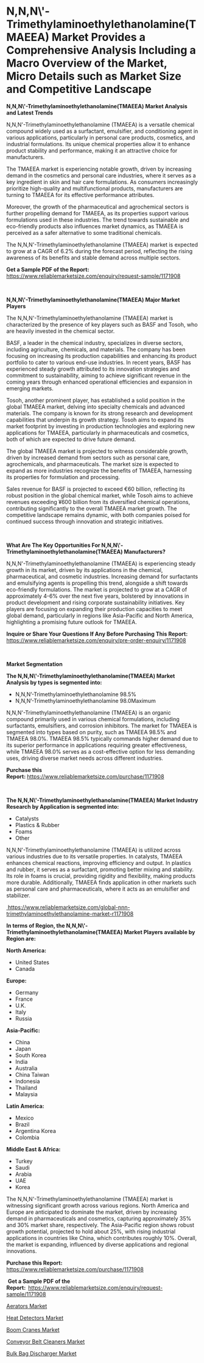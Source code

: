 <p><h1>N,N,N\'-Trimethylaminoethylethanolamine(TMAEEA) Market Provides a Comprehensive Analysis Including a Macro Overview of the Market, Micro Details such as Market Size and Competitive Landscape</h1></p><p><strong>N,N,N\'-Trimethylaminoethylethanolamine(TMAEEA) Market Analysis and Latest Trends</strong></p>
<p><p>N,N,N'-Trimethylaminoethylethanolamine (TMAEEA) is a versatile chemical compound widely used as a surfactant, emulsifier, and conditioning agent in various applications, particularly in personal care products, cosmetics, and industrial formulations. Its unique chemical properties allow it to enhance product stability and performance, making it an attractive choice for manufacturers.</p><p>The TMAEEA market is experiencing notable growth, driven by increasing demand in the cosmetics and personal care industries, where it serves as a key ingredient in skin and hair care formulations. As consumers increasingly prioritize high-quality and multifunctional products, manufacturers are turning to TMAEEA for its effective performance attributes.</p><p>Moreover, the growth of the pharmaceutical and agrochemical sectors is further propelling demand for TMAEEA, as its properties support various formulations used in these industries. The trend towards sustainable and eco-friendly products also influences market dynamics, as TMAEEA is perceived as a safer alternative to some traditional chemicals.</p><p>The N,N,N'-Trimethylaminoethylethanolamine (TMAEEA) market is expected to grow at a CAGR of 6.2% during the forecast period, reflecting the rising awareness of its benefits and stable demand across multiple sectors.</p></p>
<p><strong>Get a Sample PDF of the Report:&nbsp;</strong> <a href="https://www.reliablemarketsize.com/enquiry/request-sample/1171908?utm_campaign=3345&utm_medium=2&utm_source=Github&utm_content=ia&utm_term=24032025&utm_id=nnn-trimethylaminoethylethanolaminetmaeea">https://www.reliablemarketsize.com/enquiry/request-sample/1171908</a></p>
<p>&nbsp;</p>
<p><strong>N,N,N\'-Trimethylaminoethylethanolamine(TMAEEA) Major Market Players</strong></p>
<p><p>The N,N,N'-Trimethylaminoethylethanolamine (TMAEEA) market is characterized by the presence of key players such as BASF and Tosoh, who are heavily invested in the chemical sector. </p><p>BASF, a leader in the chemical industry, specializes in diverse sectors, including agriculture, chemicals, and materials. The company has been focusing on increasing its production capabilities and enhancing its product portfolio to cater to various end-use industries. In recent years, BASF has experienced steady growth attributed to its innovation strategies and commitment to sustainability, aiming to achieve significant revenue in the coming years through enhanced operational efficiencies and expansion in emerging markets.</p><p>Tosoh, another prominent player, has established a solid position in the global TMAEEA market, delving into specialty chemicals and advanced materials. The company is known for its strong research and development capabilities that underpin its growth strategy. Tosoh aims to expand its market footprint by investing in production technologies and exploring new applications for TMAEEA, particularly in pharmaceuticals and cosmetics, both of which are expected to drive future demand.</p><p>The global TMAEEA market is projected to witness considerable growth, driven by increased demand from sectors such as personal care, agrochemicals, and pharmaceuticals. The market size is expected to expand as more industries recognize the benefits of TMAEEA, harnessing its properties for formulation and processing.</p><p>Sales revenue for BASF is projected to exceed €60 billion, reflecting its robust position in the global chemical market, while Tosoh aims to achieve revenues exceeding ¥600 billion from its diversified chemical operations, contributing significantly to the overall TMAEEA market growth. The competitive landscape remains dynamic, with both companies poised for continued success through innovation and strategic initiatives.</p></p>
<p>&nbsp;</p>
<p><strong>What Are The Key Opportunities For N,N,N\'-Trimethylaminoethylethanolamine(TMAEEA) Manufacturers?</strong></p>
<p><p>N,N,N'-Trimethylaminoethylethanolamine (TMAEEA) is experiencing steady growth in its market, driven by its applications in the chemical, pharmaceutical, and cosmetic industries. Increasing demand for surfactants and emulsifying agents is propelling this trend, alongside a shift towards eco-friendly formulations. The market is projected to grow at a CAGR of approximately 4-6% over the next five years, bolstered by innovations in product development and rising corporate sustainability initiatives. Key players are focusing on expanding their production capacities to meet global demand, particularly in regions like Asia-Pacific and North America, highlighting a promising future outlook for TMAEEA.</p></p>
<p><strong>Inquire or Share Your Questions If Any Before Purchasing This Report:</strong> <a href="https://www.reliablemarketsize.com/enquiry/pre-order-enquiry/1171908?utm_campaign=3345&utm_medium=2&utm_source=Github&utm_content=ia&utm_term=24032025&utm_id=nnn-trimethylaminoethylethanolaminetmaeea">https://www.reliablemarketsize.com/enquiry/pre-order-enquiry/1171908</a></p>
<p>&nbsp;</p>
<p><strong>Market Segmentation</strong></p>
<p><strong>The N,N,N\'-Trimethylaminoethylethanolamine(TMAEEA) Market Analysis by types is segmented into:</strong></p>
<p><ul><li>N,N,N’-Trimethylaminoethylethanolamine 98.5%</li><li>N,N,N’-Trimethylaminoethylethanolamine 98.0Maximum</li></ul></p>
<p><p>N,N,N'-Trimethylaminoethylethanolamine (TMAEEA) is an organic compound primarily used in various chemical formulations, including surfactants, emulsifiers, and corrosion inhibitors. The market for TMAEEA is segmented into types based on purity, such as TMAEEA 98.5% and TMAEEA 98.0%. TMAEEA 98.5% typically commands higher demand due to its superior performance in applications requiring greater effectiveness, while TMAEEA 98.0% serves as a cost-effective option for less demanding uses, driving diverse market needs across different industries.</p></p>
<p><strong>Purchase this Report:&nbsp;</strong><a href="https://www.reliablemarketsize.com/purchase/1171908?utm_campaign=3345&utm_medium=2&utm_source=Github&utm_content=ia&utm_term=24032025&utm_id=nnn-trimethylaminoethylethanolaminetmaeea">https://www.reliablemarketsize.com/purchase/1171908</a></p>
<p>&nbsp;</p>
<p><strong>The N,N,N\'-Trimethylaminoethylethanolamine(TMAEEA) Market Industry Research by Application is segmented into:</strong></p>
<p><ul><li>Catalysts</li><li>Plastics & Rubber</li><li>Foams</li><li>Other</li></ul></p>
<p><p>N,N,N'-Trimethylaminoethylethanolamine (TMAEEA) is utilized across various industries due to its versatile properties. In catalysts, TMAEEA enhances chemical reactions, improving efficiency and output. In plastics and rubber, it serves as a surfactant, promoting better mixing and stability. Its role in foams is crucial, providing rigidity and flexibility, making products more durable. Additionally, TMAEEA finds application in other markets such as personal care and pharmaceuticals, where it acts as an emulsifier and stabilizer.</p></p>
<p><a href="https://www.reliablemarketsize.com/global-nnn-trimethylaminoethylethanolamine-market-r1171908?utm_campaign=3345&utm_medium=2&utm_source=Github&utm_content=ia&utm_term=24032025&utm_id=nnn-trimethylaminoethylethanolaminetmaeea">&nbsp;https://www.reliablemarketsize.com/global-nnn-trimethylaminoethylethanolamine-market-r1171908</a></p>
<p><strong>In terms of Region, the N,N,N\'-Trimethylaminoethylethanolamine(TMAEEA) Market Players available by Region are:</strong></p>
<p>
    <p> <strong> North America: </strong>
        <ul>
            <li>United States</li>
            <li>Canada</li>
        </ul>
        </p> 
    <p> <strong> Europe: </strong>
        <ul>
            <li>Germany</li>
            <li>France</li>
            <li>U.K.</li>
            <li>Italy</li>
            <li>Russia</li>
        </ul>
        </p> 
    <p> <strong> Asia-Pacific: </strong>
        <ul>
            <li>China</li>
            <li>Japan</li>
            <li>South Korea</li>
            <li>India</li>
            <li>Australia</li>
            <li>China Taiwan</li>
            <li>Indonesia</li>
            <li>Thailand</li>
            <li>Malaysia</li>
        </ul>
        </p> 
    <p> <strong> Latin America: </strong>
        <ul>
            <li>Mexico</li>
            <li>Brazil</li>
            <li>Argentina Korea</li>
            <li>Colombia</li>
        </ul>
        </p> 
    <p> <strong> Middle East & Africa: </strong>
        <ul>
            <li>Turkey</li>
            <li>Saudi</li>
            <li>Arabia</li>
            <li>UAE</li>
            <li>Korea</li>
        </ul>
    </p>
    </p>
<p><p>The N,N,N'-Trimethylaminoethylethanolamine (TMAEEA) market is witnessing significant growth across various regions. North America and Europe are anticipated to dominate the market, driven by increasing demand in pharmaceuticals and cosmetics, capturing approximately 35% and 30% market share, respectively. The Asia-Pacific region shows robust growth potential, projected to hold about 25%, with rising industrial applications in countries like China, which contributes roughly 10%. Overall, the market is expanding, influenced by diverse applications and regional innovations.</p></p>
<p><strong>Purchase this Report: </strong><a href="https://www.reliablemarketsize.com/purchase/1171908?utm_campaign=3345&utm_medium=2&utm_source=Github&utm_content=ia&utm_term=24032025&utm_id=nnn-trimethylaminoethylethanolaminetmaeea">https://www.reliablemarketsize.com/purchase/1171908</a></p>
<p>&nbsp;<strong>Get a Sample PDF of the Report:&nbsp;&nbsp;</strong><a href="https://www.reliablemarketsize.com/enquiry/request-sample/1171908?utm_campaign=3345&utm_medium=2&utm_source=Github&utm_content=ia&utm_term=24032025&utm_id=nnn-trimethylaminoethylethanolaminetmaeea">https://www.reliablemarketsize.com/enquiry/request-sample/1171908</a></p>
<p><strong></strong></p>
<p><p><a href="https://www.linkedin.com/pulse/growth-forecast-aerators-market-projected-128-cagr-from-hlqzf?utm_campaign=3345&utm_medium=2&utm_source=Github&utm_content=ia&utm_term=24032025&utm_id=nnn-trimethylaminoethylethanolaminetmaeea">Aerators Market</a></p><p><a href="https://www.linkedin.com/pulse/heat-detectors-market-size-projected-grow-cagr-66-from-jz2hf?utm_campaign=3345&utm_medium=2&utm_source=Github&utm_content=ia&utm_term=24032025&utm_id=nnn-trimethylaminoethylethanolaminetmaeea">Heat Detectors Market</a></p><p><a href="https://www.linkedin.com/pulse/evaluating-future-boom-cranes-market-size-drivers-expected-9st8f?utm_campaign=3345&utm_medium=2&utm_source=Github&utm_content=ia&utm_term=24032025&utm_id=nnn-trimethylaminoethylethanolaminetmaeea">Boom Cranes Market</a></p><p><a href="https://www.linkedin.com/pulse/conveyor-belt-cleaners-market-analysis-shows-detailed-wjrnf?utm_campaign=3345&utm_medium=2&utm_source=Github&utm_content=ia&utm_term=24032025&utm_id=nnn-trimethylaminoethylethanolaminetmaeea">Conveyor Belt Cleaners Market</a></p><p><a href="https://www.linkedin.com/pulse/bulk-bag-discharger-market-maturity-analysis-regional-fi41f?utm_campaign=3345&utm_medium=2&utm_source=Github&utm_content=ia&utm_term=24032025&utm_id=nnn-trimethylaminoethylethanolaminetmaeea">Bulk Bag Discharger Market</a></p></p>